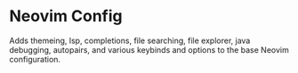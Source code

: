 # Neovim Config
Adds themeing, lsp, completions, file searching, file explorer, java debugging, autopairs, and various keybinds and options to the base Neovim configuration.
